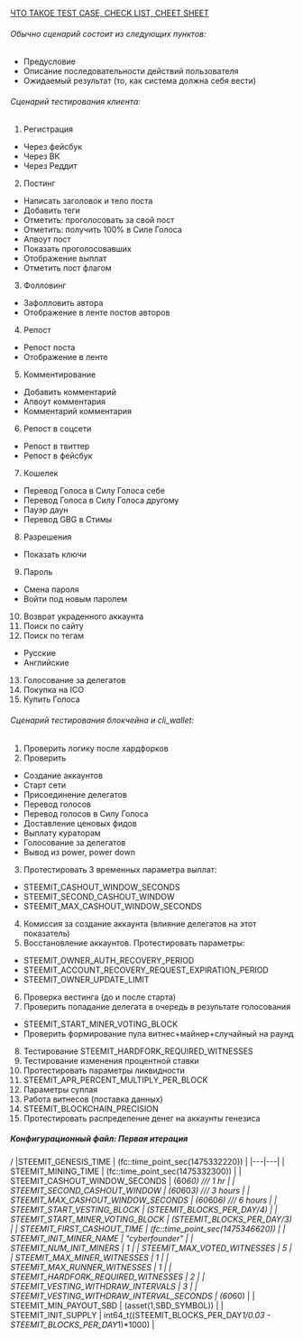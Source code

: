 [ЧТО ТАКОЕ TEST CASE, CHECK LIST, CHEET SHEET](http://bugscatcher.net/archives/2480)

###### Обычно сценарий состоит из следующих пунктов:
- Предусловие
- Описание последовательности действий пользователя
- Ожидаемый результат (то, как система должна себя вести)

###### Сценарий тестирования клиента:
1. Регистрация
- Через фейсбук
- Через ВК
- Через Реддит
2. Постинг
- Написать заголовок и тело поста
- Добавить теги
- Отметить: проголосовать за свой пост
- Отметить: получить 100% в Силе Голоса
- Апвоут пост
- Показать проголосовавших
- Отображение выплат
- Отметить пост флагом
3. Фолловинг
- Зафолловить автора
- Отображение в ленте постов авторов
4. Репост
- Репост поста
- Отображение в ленте
5. Комментирование
- Добавить комментарий
- Апвоут комментария
- Комментарий комментария
6. Репост в соцсети
- Репост в твиттер
- Репост в фейсбук
7. Кошелек
- Перевод Голоса в Силу Голоса себе
- Перевод Голоса в Силу Голоса другому
- Пауэр даун
- Перевод GBG	в Стимы
8. Разрешения
- Показать ключи
9. Пароль
- Смена пароля
- Войти под новым паролем
10. Возврат украденного аккаунта
11. Поиск по сайту
12. Поиск по тегам
- Русские
- Английские
13. Голосование за делегатов
14. Покупка на ICO
15. Купить Голоса

###### Сценарий тестирования блокчейна и cli_wallet:

1. Проверить логику после хардфорков
2. Проверить
- Создание аккаунтов
- Старт сети
- Присоединение делегатов
- Перевод голосов
- Перевод голосов в Силу Голоса
- Доставление ценовых фидов
- Выплату кураторам
- Голосование за делегатов
- Вывод из power, power down
3. Протестировать 3 временных параметра выплат:
- STEEMIT_CASHOUT_WINDOW_SECONDS
- STEEMIT_SECOND_CASHOUT_WINDOW
- STEEMIT_MAX_CASHOUT_WINDOW_SECONDS
4. Комиссия за создание аккаунта (влияние делегатов на этот показатель)
5. Восстановление аккаунтов. Протестировать параметры:
- STEEMIT_OWNER_AUTH_RECOVERY_PERIOD
- STEEMIT_ACCOUNT_RECOVERY_REQUEST_EXPIRATION_PERIOD
- STEEMIT_OWNER_UPDATE_LIMIT
6. Проверка вестинга (до и после старта)
7. Проверить попадание делегата в очередь в результате голосования
- STEEMIT_START_MINER_VOTING_BLOCK
- Проверить формирование пула витнес+майнер+случайный на раунд
8. Тестирование STEEMIT_HARDFORK_REQUIRED_WITNESSES
9. Тестирование изменения процентной ставки
10. Протестировать параметры ликвидности
11. STEEMIT_APR_PERCENT_MULTIPLY_PER_BLOCK
12. Параметры суплая
13. Работа витнесов (поставка данных)
14. STEEMIT_BLOCKCHAIN_PRECISION
15. Протестировать распределение денег на аккаунты генезиса

##### Конфигурационный файл: Первая итерация
/
|STEEMIT_GENESIS_TIME   |  (fc::time_point_sec(1475332220)) |
|---|---|
| STEEMIT_MINING_TIME |    (fc::time_point_sec(1475332300))  |
| STEEMIT_CASHOUT_WINDOW_SECONDS |   (60*60) /// 1 hr   |
| STEEMIT_SECOND_CASHOUT_WINDOW |   (60*60*3) /// 3 hours   |
| STEEMIT_MAX_CASHOUT_WINDOW_SECONDS |    (60*60*6) /// 6 hours  |
| STEEMIT_START_VESTING_BLOCK |   (STEEMIT_BLOCKS_PER_DAY/4)   |
| STEEMIT_START_MINER_VOTING_BLOCK |   (STEEMIT_BLOCKS_PER_DAY/3)   |
| STEEMIT_FIRST_CASHOUT_TIME |  (fc::time_point_sec(1475346620))    |
| STEEMIT_INIT_MINER_NAME |  "cyberfounder"    |
| STEEMIT_NUM_INIT_MINERS |    1  |
| STEEMIT_MAX_VOTED_WITNESSES |  5    |
| STEEMIT_MAX_MINER_WITNESSES |   1   |
| STEEMIT_MAX_RUNNER_WITNESSES |   1   |
| STEEMIT_HARDFORK_REQUIRED_WITNESSES | 2  |
| STEEMIT_VESTING_WITHDRAW_INTERVALS |   3   |
| STEEMIT_VESTING_WITHDRAW_INTERVAL_SECONDS |  (60*60)    |
| STEEMIT_MIN_PAYOUT_SBD |   (asset(1,SBD_SYMBOL))   |
| STEEMIT_INIT_SUPPLY |   int64_t((STEEMIT_BLOCKS_PER_DAY*1/0.03 - STEEMIT_BLOCKS_PER_DAY*1)*1000)   |

